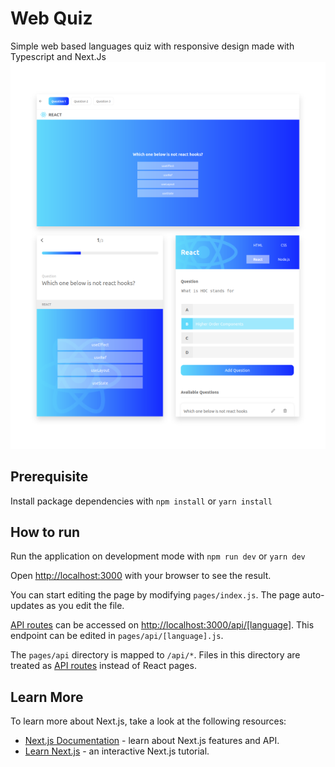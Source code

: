 # Web Quiz
Simple web based languages quiz with responsive design made with Typescript and Next.Js
![Quiz app](https://github.com/enggardwiprihastomo/Web-Quiz/blob/main/snap/snap.png)

## Prerequisite
Install package dependencies with `npm install` or `yarn install`

## How to run
Run the application on  development mode with `npm run dev` or `yarn dev`

Open [http://localhost:3000](http://localhost:3000) with your browser to see the result.

You can start editing the page by modifying `pages/index.js`. The page auto-updates as you edit the file.

[API routes](https://nextjs.org/docs/api-routes/introduction) can be accessed on [http://localhost:3000/api/[language]](http://localhost:3000/api/[language]). This endpoint can be edited in `pages/api/[language].js`.

The `pages/api` directory is mapped to `/api/*`. Files in this directory are treated as [API routes](https://nextjs.org/docs/api-routes/introduction) instead of React pages.

## Learn More

To learn more about Next.js, take a look at the following resources:

- [Next.js Documentation](https://nextjs.org/docs) - learn about Next.js features and API.
- [Learn Next.js](https://nextjs.org/learn) - an interactive Next.js tutorial.
